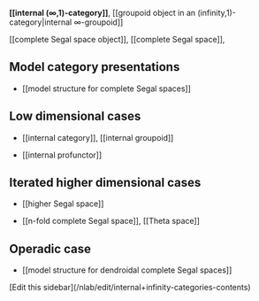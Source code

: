 
**[[internal (∞,1)-category]]**, [[groupoid object in an (infinity,1)-category|internal ∞-groupoid]]

[[complete Segal space object]], [[complete Segal space]], 


## Model category presentations

* [[model structure for complete Segal spaces]]

## Low dimensional cases

* [[internal category]], [[internal groupoid]]

* [[internal profunctor]]

## Iterated higher dimensional cases

* [[higher Segal space]]

* [[n-fold complete Segal space]], [[Theta space]]

## Operadic case

* [[model structure for dendroidal complete Segal spaces]]

<div markdown="1">[Edit this sidebar](/nlab/edit/internal+infinity-categories-contents)</div>
